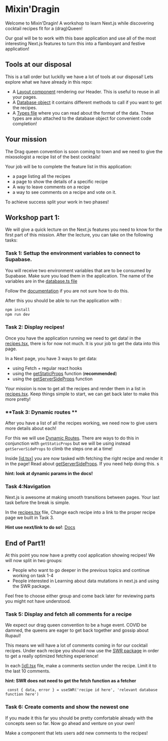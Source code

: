 # Mixin'Dragin

Welcome to Mixin'Dragin! A workshop to learn Next.js while discovering cocktail recipes fit for a (drag)Queen!

Our goal will be to work with this base application and use all of the most interesting Next.js features to turn this into a flamboyant and festive application!

## Tools at our disposal

This is a tall order but luckilly we have a lot of tools at our disposal! Lets explore what we have already in this repo:

- A [Layout component](./components/layout.tsx) rendering our Header. This is useful to reuse in all your pages.
- A [Database object](./lib/database.ts) it contains different methods to call if you want to get the recipes.
- A [Types file](./types.ts) where you can read about the format of the data. These types are also attached to the database object for convenient code completion!

## Your mission

The Drag queen convention is soon coming to town and we need to give the mixosologist a recipe list of the best cocktails!

Your job will be to complete the feature list in this application:

- a page listing all the recipes
- a page to show the details of a specific recipe
- A way to leave comments on a recipe
- a way to see comments on a recipe and vote on it.

To achieve success split your work in two phases!

## Workshop part 1:

We will give a quick lecture on the Next.js features you need to know for the first part of this mission. After the lecture, you can take on the following tasks:

### **Task 1: Settup the environment variables to connect to Supabase.**

You will receive two environment variables that are to be consumed by Supabase. Make sure you load them in the application. The name of the variables are in the [database.ts file](./lib/database.ts)

Follow the [documentation](https://nextjs.org/docs/basic-features/environment-variables) if you are not sure how to do this.

After this you should be able to run the application with :

```sh
npm install
npm run dev
```

### **Task 2: Display recipes!**

Once you have the application running we need to get data! in the [recipes.tsx](./pages/recipes.tsx), there is for now not much. It is your job to get the data into this page.

In a Next page, you have 3 ways to get data:

- using Fetch + regular react hooks
- using the [getStaticProps](https://nextjs.org/docs/basic-features/data-fetching/get-static-props) function (**recommended**)
- using the [getServerSideProps](https://nextjs.org/docs/basic-features/data-fetching/get-server-side-props) function

Your mission is now to get all the recipes and render them in a list in [recipes.tsx](./pages/recipes.tsx). Keep things simple to start, we can get back later to make this more pretty!

### **Task 3: Dynamic routes **

After you have a list of all the recipes working, we need now to give users more details about each!

For this we will use [Dynamic Routes](https://nextjs.org/docs/routing/dynamic-routes). There are ways to do this in conjunction with `getStaticProps` but we will be using instead `getServerSideProps` to climb the steps one at a time!

Inside [[id.tsx]](./pages/recipes/%5Bid%5D.tsx) you are now tasked with fetching the right recipe and render it in the page! Read about [getServerSideProps](https://nextjs.org/docs/api-reference/data-fetching/get-server-side-props). If you need help doing this.
s

**hint: look at dynamic params in the docs!**

### **Task 4:Navigation**

Next.js is awesome at making smooth transitions between pages. Your last task before the break is simple.

In the [recipes.tsx](./pages/recipes.tsx) file, Change each recipe into a link to the proper recipe page we built in Task 3.

**Hint use next/link to do so!**: [Docs](https://nextjs.org/docs/api-reference/next/link)

## End of Part1!

At this point you now have a pretty cool application showing recipes! We will now split in two groups:

- People who want to go deeper in the previous topics and continue working on task 1-4
- People interested in Learning about data mutations in next.js and using the SWR package.

Feel free to choose either group and come back later for reviewing parts you might not have understood.

### **Task 5: Display and fetch all comments for a recipe**

We expect our drag queen convention to be a huge event. COVID be damned, the queens are eager to get back together and gossip about Rupaul!

This means we will have a lot of comments coming in for our cocktail recipes. Under each recipe you should now use the [SWR package](https://swr.vercel.app/) in order to get a really optimized fetching experience!

In each [[id].tsx](./pages/recipes/%5Bid%5D.tsx) file, make a comments section under the recipe. Limit it to the last 10 comments.

**hint: SWR does not need to get the fetch function as a fetcher**

```
 const { data, error } = useSWR('recipe id here', 'relevant database function here')
```

### **Task 6: Create coments and show the newest one**

If you made it this far you should be pretty comfortable already with the concepts seen so far. Now go ahead and venture on your own!

Make a component that lets users add new comments to the recipes!
